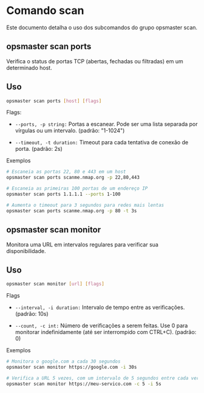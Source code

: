 # Comando scan

Este documento detalha o uso dos subcomandos do grupo opsmaster scan.

## opsmaster scan ports <host>

Verifica o status de portas TCP (abertas, fechadas ou filtradas) em um determinado host.

## Uso

```bash
opsmaster scan ports [host] [flags]
```

Flags:

- `--ports, -p string:` Portas a escanear. Pode ser uma lista separada por vírgulas ou um intervalo. (padrão: "1-1024")

- `--timeout, -t duration:` Timeout para cada tentativa de conexão de porta. (padrão: 2s)

Exemplos

```bash
# Escaneia as portas 22, 80 e 443 em um host
opsmaster scan ports scanme.nmap.org -p 22,80,443

# Escaneia as primeiras 100 portas de um endereço IP
opsmaster scan ports 1.1.1.1 --ports 1-100

# Aumenta o timeout para 3 segundos para redes mais lentas
opsmaster scan ports scanme.nmap.org -p 80 -t 3s
```

## opsmaster scan monitor <url>

Monitora uma URL em intervalos regulares para verificar sua disponibilidade.

## Uso

```bash
opsmaster scan monitor [url] [flags]
```

Flags

- `--interval, -i duration:` Intervalo de tempo entre as verificações. (padrão: 10s)

- `--count, -c int:` Número de verificações a serem feitas. Use 0 para monitorar indefinidamente (até ser interrompido com CTRL+C). (padrão: 0)

Exemplos

```bash
# Monitora o google.com a cada 30 segundos
opsmaster scan monitor https://google.com -i 30s

# Verifica a URL 5 vezes, com um intervalo de 5 segundos entre cada verificação
opsmaster scan monitor https://meu-servico.com -c 5 -i 5s
```
